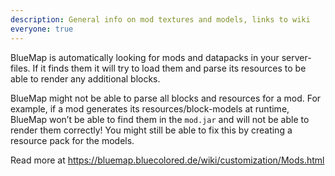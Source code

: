 ```yaml
---
description: General info on mod textures and models, links to wiki
everyone: true
---
```


BlueMap is automatically looking for mods and datapacks in your server-files. If it finds them it will try to load them and parse its resources to be able to render any additional blocks.

BlueMap might not be able to parse all blocks and resources for a mod. For example, if a mod generates its resources/block-models at runtime, BlueMap won’t be able to find them in the `mod.jar` and will not be able to render them correctly! You might still be able to fix this by creating a resource pack for the models.

Read more at <https://bluemap.bluecolored.de/wiki/customization/Mods.html>
